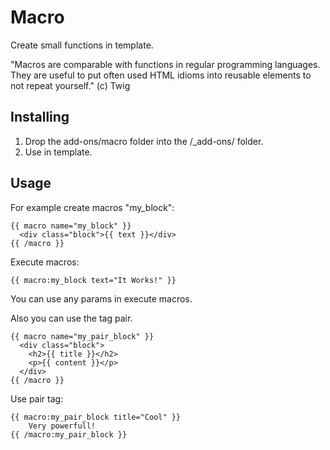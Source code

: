Macro
==============

Create small functions in template.

"Macros are comparable with functions in regular programming languages. They are useful to put often used HTML idioms into reusable elements to not repeat yourself." (c) Twig

Installing
----------
1. Drop the add-ons/macro folder into the /_add-ons/ folder.
2. Use in template.


Usage
-----

For example create macros "my_block":

```
{{ macro name="my_block" }}
  <div class="block">{{ text }}</div>
{{ /macro }}
```

Execute macros:

```
{{ macro:my_block text="It Works!" }}
```

You can use any params in execute macros.

Also you can use the tag pair.

```
{{ macro name="my_pair_block" }}
  <div class="block">
    <h2>{{ title }}</h2>
    <p>{{ content }}</p>
  </div>
{{ /macro }}
```

Use pair tag:

```
{{ macro:my_pair_block title="Cool" }}
    Very powerfull!  
{{ /macro:my_pair_block }}
```
